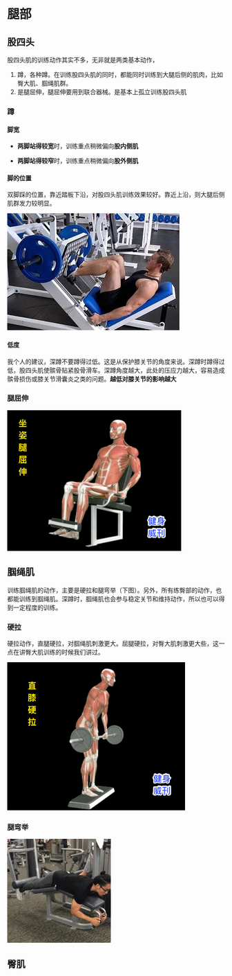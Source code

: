 # 腿部

## 股四头

股四头肌的训练动作其实不多，无非就是两类基本动作，

1. 蹲，各种蹲。在训练股四头肌的同时，都能同时训练到大腿后侧的肌肉，比如臀大肌、腘绳肌群。
2. 是腿屈伸，腿屈伸要用到联合器械。是基本上孤立训练股四头肌

### 蹲

#### 脚宽

- **两脚站得较宽**时，训练重点稍微偏向**股内侧肌**

- **两脚站得较窄**时，训练重点稍微偏向**股外侧肌**

#### 脚的位置

双脚踩的位置，靠近踏板下沿，对股四头肌训练效果较好。靠近上沿，则大腿后侧肌群发力较明显。

![img](动作/00e60a229a896084fcc1eb305792e21a_hd.jpg)

#### 低度

我个人的建议，深蹲不要蹲得过低。这是从保护膝关节的角度来说。深蹲时蹲得过低，股四头肌使髌骨贴紧股骨滑车。深蹲角度越大，此处的压应力越大，容易造成髌骨损伤或膝关节滑囊炎之类的问题。**越低对膝关节的影响越大**

### 腿屈伸

![img](动作/v2-eb5573d6fdded802889c0f37bfdfa18d_b.gif)

## 腘绳肌

训练腘绳肌的动作，主要是硬拉和腿弯举（下图）。另外，所有练臀部的动作，也都能训练到腘绳肌。深蹲时，腘绳肌也会参与稳定关节和维持动作，所以也可以得到一定程度的训练。

### 硬拉

硬拉动作，直腿硬拉，对腘绳肌刺激更大。屈腿硬拉，对臀大肌刺激更大些，这一点在讲臀大肌训练的时候我们讲过。

![img](动作/v2-37667f7a266c070d5481b88adda844eb_b.gif)

### 腿弯举

![img](动作/14469194-b8887dc06dd05808.webp)

## 臀肌

